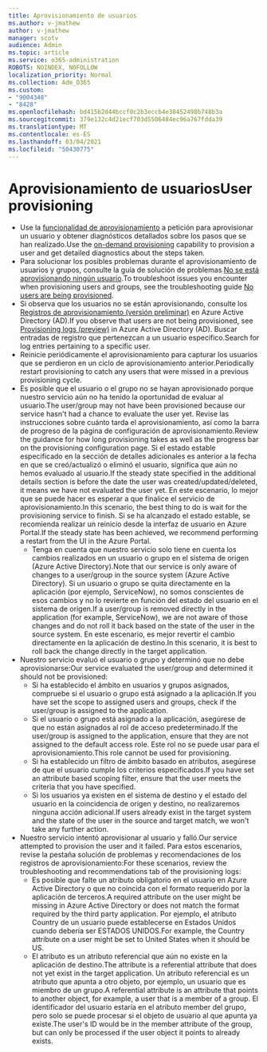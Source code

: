 ```yaml
---
title: Aprovisionamiento de usuarios
ms.author: v-jmathew
author: v-jmathew
manager: scotv
audience: Admin
ms.topic: article
ms.service: o365-administration
ROBOTS: NOINDEX, NOFOLLOW
localization_priority: Normal
ms.collection: Adm_O365
ms.custom:
- "9004348"
- "8428"
ms.openlocfilehash: bd415b2d44bccf0c2b3eccb4e38452498b748b3a
ms.sourcegitcommit: 379e132c4d21ecf703d5506484ec96a767fdda39
ms.translationtype: MT
ms.contentlocale: es-ES
ms.lasthandoff: 03/04/2021
ms.locfileid: "50430775"
---
```

# <a name="user-provisioning"></a><span data-ttu-id="4ac62-102">Aprovisionamiento de usuarios</span><span class="sxs-lookup"><span data-stu-id="4ac62-102">User provisioning</span></span>

- <span data-ttu-id="4ac62-103">Use la [funcionalidad de aprovisionamiento](https://docs.microsoft.com/azure/active-directory/app-provisioning/provision-on-demand) a petición para aprovisionar un usuario y obtener diagnósticos detallados sobre los pasos que se han realizado.</span><span class="sxs-lookup"><span data-stu-id="4ac62-103">Use the [on-demand provisioning](https://docs.microsoft.com/azure/active-directory/app-provisioning/provision-on-demand) capability to provision a user and get detailed diagnostics about the steps taken.</span></span>
- <span data-ttu-id="4ac62-104">Para solucionar los posibles problemas durante el aprovisionamiento de usuarios y grupos, consulte la guía de solución de problemas [No se está aprovisionando ningún usuario](https://docs.microsoft.com/azure/active-directory/app-provisioning/application-provisioning-config-problem-no-users-provisioned).</span><span class="sxs-lookup"><span data-stu-id="4ac62-104">To troubleshoot issues you encounter when provisioning users and groups, see the troubleshooting guide [No users are being provisioned](https://docs.microsoft.com/azure/active-directory/app-provisioning/application-provisioning-config-problem-no-users-provisioned).</span></span>
- <span data-ttu-id="4ac62-105">Si observa que los usuarios no se están aprovisionando, consulte los [Registros de aprovisionamiento (versión preliminar)](https://docs.microsoft.com/azure/active-directory/reports-monitoring/concept-provisioning-logs) en Azure Active Directory (AD).</span><span class="sxs-lookup"><span data-stu-id="4ac62-105">If you observe that users are not being provisioned, see [Provisioning logs (preview)](https://docs.microsoft.com/azure/active-directory/reports-monitoring/concept-provisioning-logs) in Azure Active Directory (AD).</span></span> <span data-ttu-id="4ac62-106">Buscar entradas de registro que pertenezcan a un usuario específico.</span><span class="sxs-lookup"><span data-stu-id="4ac62-106">Search for log entries pertaining to a specific user.</span></span>
- <span data-ttu-id="4ac62-107">Reinicie periódicamente el aprovisionamiento para capturar los usuarios que se perdieron en un ciclo de aprovisionamiento anterior.</span><span class="sxs-lookup"><span data-stu-id="4ac62-107">Periodically restart provisioning to catch any users that were missed in a previous provisioning cycle.</span></span>
- <span data-ttu-id="4ac62-108">Es posible que el usuario o el grupo no se hayan aprovisionado porque nuestro servicio aún no ha tenido la oportunidad de evaluar al usuario.</span><span class="sxs-lookup"><span data-stu-id="4ac62-108">The user/group may not have been provisioned because our service hasn't had a chance to evaluate the user yet.</span></span> <span data-ttu-id="4ac62-109">Revise las instrucciones sobre cuánto tarda el aprovisionamiento, así como la barra de progreso de la página de configuración de aprovisionamiento.</span><span class="sxs-lookup"><span data-stu-id="4ac62-109">Review the guidance for how long provisioning takes as well as the progress bar on the provisioning configuration page.</span></span> <span data-ttu-id="4ac62-110">Si el estado estable especificado en la sección de detalles adicionales es anterior a la fecha en que se creó/actualizó o eliminó el usuario, significa que aún no hemos evaluado al usuario.</span><span class="sxs-lookup"><span data-stu-id="4ac62-110">If the steady state specified in the additional details section is before the date the user was created/updated/deleted, it means we have not evaluated the user yet.</span></span> <span data-ttu-id="4ac62-111">En este escenario, lo mejor que se puede hacer es esperar a que finalice el servicio de aprovisionamiento.</span><span class="sxs-lookup"><span data-stu-id="4ac62-111">In this scenario, the best thing to do is wait for the provisioning service to finish.</span></span> <span data-ttu-id="4ac62-112">Si se ha alcanzado el estado estable, se recomienda realizar un reinicio desde la interfaz de usuario en Azure Portal.</span><span class="sxs-lookup"><span data-stu-id="4ac62-112">If the steady state has been achieved, we recommend performing a restart from the UI in the Azure Portal.</span></span>
  - <span data-ttu-id="4ac62-113">Tenga en cuenta que nuestro servicio solo tiene en cuenta los cambios realizados en un usuario o grupo en el sistema de origen (Azure Active Directory).</span><span class="sxs-lookup"><span data-stu-id="4ac62-113">Note that our service is only aware of changes to a user/group in the source system (Azure Active Directory).</span></span> <span data-ttu-id="4ac62-114">Si un usuario o grupo se quita directamente en la aplicación (por ejemplo, ServiceNow), no somos conscientes de esos cambios y no lo revierte en función del estado del usuario en el sistema de origen.</span><span class="sxs-lookup"><span data-stu-id="4ac62-114">If a user/group is removed directly in the application (for example, ServiceNow), we are not aware of those changes and do not roll it back based on the state of the user in the source system.</span></span> <span data-ttu-id="4ac62-115">En este escenario, es mejor revertir el cambio directamente en la aplicación de destino.</span><span class="sxs-lookup"><span data-stu-id="4ac62-115">In this scenario, it is best to roll back the change directly in the target application.</span></span>
- <span data-ttu-id="4ac62-116">Nuestro servicio evaluó el usuario o grupo y determinó que no debe aprovisionarse:</span><span class="sxs-lookup"><span data-stu-id="4ac62-116">Our service evaluated the user/group and determined it should not be provisioned:</span></span>
  - <span data-ttu-id="4ac62-117">Si ha establecido el ámbito en usuarios y grupos asignados, compruebe si el usuario o grupo está asignado a la aplicación.</span><span class="sxs-lookup"><span data-stu-id="4ac62-117">If you have set the scope to assigned users and groups, check if the user/group is assigned to the application.</span></span>
  - <span data-ttu-id="4ac62-118">Si el usuario o grupo está asignado a la aplicación, asegúrese de que no están asignados al rol de acceso predeterminado.</span><span class="sxs-lookup"><span data-stu-id="4ac62-118">If the user/group is assigned to the application, ensure that they are not assigned to the default access role.</span></span> <span data-ttu-id="4ac62-119">Este rol no se puede usar para el aprovisionamiento.</span><span class="sxs-lookup"><span data-stu-id="4ac62-119">This role cannot be used for provisioning.</span></span>
  - <span data-ttu-id="4ac62-120">Si ha establecido un filtro de ámbito basado en atributos, asegúrese de que el usuario cumple los criterios especificados.</span><span class="sxs-lookup"><span data-stu-id="4ac62-120">If you have set an attribute based scoping filter, ensure that the user meets the criteria that you have specified.</span></span>
  - <span data-ttu-id="4ac62-121">Si los usuarios ya existen en el sistema de destino y el estado del usuario en la coincidencia de origen y destino, no realizaremos ninguna acción adicional.</span><span class="sxs-lookup"><span data-stu-id="4ac62-121">If users already exist in the target system and the state of the user in the source and target match, we won't take any further action.</span></span>
- <span data-ttu-id="4ac62-122">Nuestro servicio intentó aprovisionar al usuario y falló.</span><span class="sxs-lookup"><span data-stu-id="4ac62-122">Our service attempted to provision the user and it failed.</span></span> <span data-ttu-id="4ac62-123">Para estos escenarios, revise la pestaña solución de problemas y recomendaciones de los registros de aprovisionamiento:</span><span class="sxs-lookup"><span data-stu-id="4ac62-123">For these scenarios, review the troubleshooting and recommendations tab of the provisioning logs:</span></span>
  - <span data-ttu-id="4ac62-124">Es posible que falte un atributo obligatorio en el usuario en Azure Active Directory o que no coincida con el formato requerido por la aplicación de terceros.</span><span class="sxs-lookup"><span data-stu-id="4ac62-124">A required attribute on the user might be missing in Azure Active Directory or does not match the format required by the third party application.</span></span> <span data-ttu-id="4ac62-125">Por ejemplo, el atributo Country de un usuario puede establecerse en Estados Unidos cuando debería ser ESTADOS UNIDOS.</span><span class="sxs-lookup"><span data-stu-id="4ac62-125">For example, the Country attribute on a user might be set to United States when it should be US.</span></span>
  - <span data-ttu-id="4ac62-126">El atributo es un atributo referencial que aún no existe en la aplicación de destino.</span><span class="sxs-lookup"><span data-stu-id="4ac62-126">The attribute is a referential attribute that does not yet exist in the target application.</span></span> <span data-ttu-id="4ac62-127">Un atributo referencial es un atributo que apunta a otro objeto, por ejemplo, un usuario que es miembro de un grupo.</span><span class="sxs-lookup"><span data-stu-id="4ac62-127">A referential attribute is an attribute that points to another object, for example, a user that is a member of a group.</span></span> <span data-ttu-id="4ac62-128">El identificador del usuario estaría en el atributo member del grupo, pero solo se puede procesar si el objeto de usuario al que apunta ya existe.</span><span class="sxs-lookup"><span data-stu-id="4ac62-128">The user's ID would be in the member attribute of the group, but can only be processed if the user object it points to already exists.</span></span>
